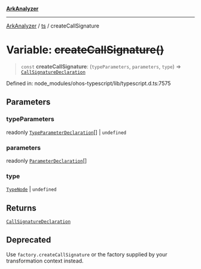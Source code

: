 [**ArkAnalyzer**](../../../../README.md)

***

[ArkAnalyzer](../../../../globals.md) / [ts](../README.md) / createCallSignature

# Variable: ~~createCallSignature()~~

> `const` **createCallSignature**: (`typeParameters`, `parameters`, `type`) => [`CallSignatureDeclaration`](../interfaces/CallSignatureDeclaration.md)

Defined in: node\_modules/ohos-typescript/lib/typescript.d.ts:7575

## Parameters

### typeParameters

readonly [`TypeParameterDeclaration`](../interfaces/TypeParameterDeclaration.md)[] | `undefined`

### parameters

readonly [`ParameterDeclaration`](../interfaces/ParameterDeclaration.md)[]

### type

[`TypeNode`](../interfaces/TypeNode.md) | `undefined`

## Returns

[`CallSignatureDeclaration`](../interfaces/CallSignatureDeclaration.md)

## Deprecated

Use `factory.createCallSignature` or the factory supplied by your transformation context instead.
